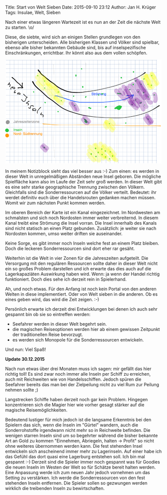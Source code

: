 Title: Start von Welt Sieben
Date: 2015-09-10 23:12
Author: Jan H. Krüger
Tags: Insulae, Welt, Sieben

Nach einer etwas längeren Wartezeit ist es nun an der Zeit die nächste Welt zu starten. \o/

Diese, die siebte, wird sich an einigen Stellen grundlegen von den bisherigen unterscheiden. Alle bisherigen Klassen und Völker sind spielbar, ebenso alle bisher bekannten Gebäude sind, bis auf inselspezifische Einschränkungen, errichtbar. Ihr könnt also aus dem vollen schöpfen.

![Insulae_Welt_007](images/Insulae_Welt_007.png)

In meinem Notizblock sieht das viel besser aus :-) Zum einen: es werden in dieser Welt in unregelmäßigen Abständen neue Insel geboren. Die mögliche Spielfläche kann also im Laufe der Zeit sehr groß werden. 
In dieser Welt gibt es eine sehr starke geographische Trennung zwischen den Völkern. Gleichfalls sind die Sonderressourcen auf die Völker verteilt. Bedeutet: ihr werdet definitiv euch über die Handelsrouten gedanken machen müssen. Womit wir zum nächsten Punkt kommen werden.

Im oberen Bereich der Karte ist ein Kanal eingezeichnet. Im Nordwesten am schmalsten und sich noch Nordosten immer weiter verbreiternd. In diesem Kanal treibt eine Strömung die Insel vorran. Die Insel innerhalb des Kanals sind nicht statisch an einen Platz gebunden. Zusätzlich: je weiter sie nach Nordosten kommen, umso weiter driften sie auseinander. 

Keine Sorge, es gibt immer noch Inseln welche fest an einem Platz bleiben. Doch die leckeren Sonderressourcen sind dort eher rar gesäht.

Weiterhin ist die Welt in vier Zonen für die Jahreszeiten aufgeteilt. Die Versorgung mit den regulären Ressourcen sollte daher in dieser Welt nicht ein so großes Problem darstellen und ich erwarte das dies auch auf die Lagerkapaziäten Auswirkung haben wird. Wenn: ja wenn der Handel richtig funktioniert. Doch dies sehe ich derzeit rein in Spielerhand.

Ah, und noch etwas. Für den Anfang ist noch kein Portal von den anderen Welten in diese implementiert. Oder von Welt sieben in die anderen. Ob es eines geben wird, das wird die Zeit zeigen. :-)

Persönlich erwarte ich derzeit drei Entwicklungen bei denen ich auch sehr gespannt bin ob sie so eintreffen werden:

* Seefahrer werden in dieser Welt begehrt sein.
* die magischen Reiseoptionen werden hier ab einem gewissen Zeitpunkt der traditionellen Reise bevorzugt.
* es werden sich Monopole für die Sonderressourcen entwickeln.

Und nun: Viel Spaß!

**Update 30.12.2015**

Nach nun etwas über drei Monaten muss ich sagen: mir gefällt das hier richtig toll! Es sind zwar noch immer alle Inseln per Schiff zu erreichen, auch mit Reichweiten wie von Handelsschiffen. Jedoch spüren die Seefahrer bereits das man bei der Zielpeilung nicht zu viel Rum zur Peilung nehmen sollte ;)

Langstrecken Schiffe haben derzeit noch gar kein Problem. Hingegen konzentrieren sich die Magier hier wie vorher gesagt stärker auf die magische Reisemöglichkeiten.

Bedeutend lustiger für mich jedoch ist die langsame Erkenntnis bei den Spielern das sich, wenn die Inseln im "Gürtel" wandern, auch die Sonderrohstoffe irgendwann nicht mehr so in Reichweite befinden. Die wenigen starren Inseln sind um so begehrter während die bisher bekannte Art an Gold zu kommen "Einnehmen, Abriegeln, halten -> Profit" so nicht ohne weiteres übernommen werden kann. Die fest stehenden Insel entwickeln sich anscheinend immer mehr zu Lagerinseln. Auf einer habe ich das Gefühl das dort quasi eine Lagerburg entstehen soll. Ich bin mal gespannt :-) Derzeit sind die Spieler immer noch gespannt was für Goodies die neuen Inseln im Westen der Welt so für Schätze bereit halten werden.
Eine Anpassung werde ich zum neuen Jahr jedoch vornehmen um das Setting zu verstärken. Ich werde die Sonderressourcen von den fest stehenden Inseln entfernen. Die Spieler sollen so gezwungen werden wirklich die treibenden Inseln zu bewirtschaften.

